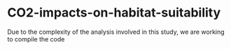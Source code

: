 # CO2-impacts-on-habitat-suitability
Due to the complexity of the analysis involved in this study, we are working to compile the code
